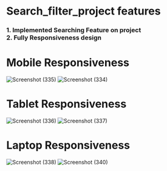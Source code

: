 # Search_filter_project features
 <h3>
  1. Implemented Searching Feature on project </br>
  2. Fully Responsiveness design
 </h3>

 # Mobile Responsiveness 
 ![Screenshot (335)](https://github.com/harshsinghmumbai/Search_filter_project/assets/145204222/b1cc173f-bd03-4181-b575-19c1dbc610ec)
![Screenshot (334)](https://github.com/harshsinghmumbai/Search_filter_project/assets/145204222/8f48b645-4245-4358-9b9a-0b6333e65c8a)

# Tablet Responsiveness
![Screenshot (336)](https://github.com/harshsinghmumbai/Search_filter_project/assets/145204222/f23b8b36-188b-46e7-b6e2-349b049f585f)
![Screenshot (337)](https://github.com/harshsinghmumbai/Search_filter_project/assets/145204222/03b3cac5-c5e5-49b6-856f-eb0d5a1faffc)

# Laptop Responsiveness
![Screenshot (338)](https://github.com/harshsinghmumbai/Search_filter_project/assets/145204222/1a3fffe7-0d74-48f9-a27b-7951258c05d6)
![Screenshot (340)](https://github.com/harshsinghmumbai/Search_filter_project/assets/145204222/ca70ad17-51e6-4151-99a6-4dcfeaa6f379)

